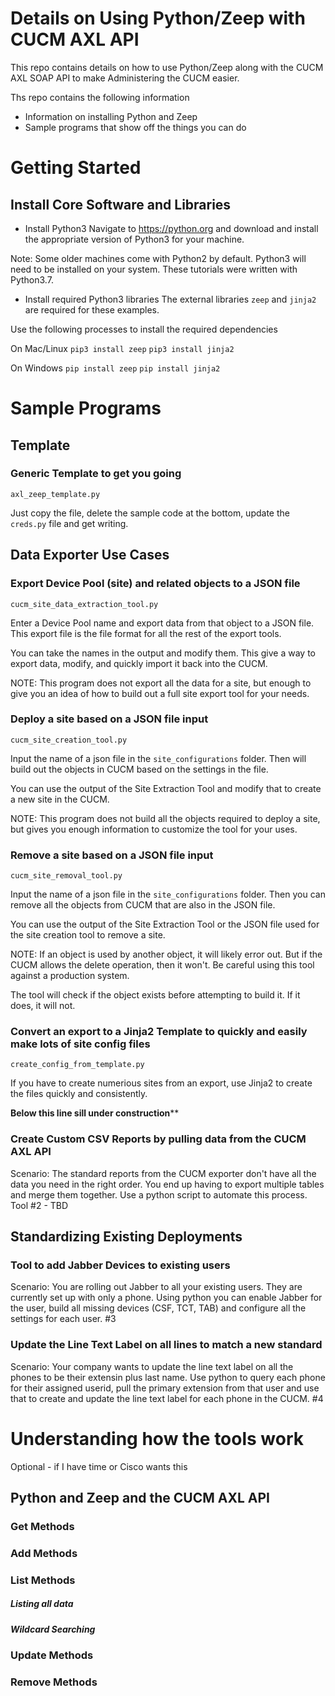 # Details on Using Python/Zeep with CUCM AXL API
This repo contains details on how to use Python/Zeep along
with the CUCM AXL SOAP API to make Administering the CUCM easier.

Ths repo contains the following information
- Information on installing Python and Zeep
- Sample programs that show off the things you can do


# Getting Started

## Install Core Software and Libraries
- Install Python3
Navigate to https://python.org and download and install the appropriate version of 
Python3 for your machine.

Note: Some older machines come with Python2 by default.  Python3 will need to be installed
on your system.  These tutorials were written with Python3.7.

- Install required Python3 libraries
The external libraries `zeep` and `jinja2` are required for these examples.

Use the following processes to install the required dependencies

On Mac/Linux
    `pip3 install zeep`
    `pip3 install jinja2`

On Windows
    `pip install zeep`
    `pip install jinja2`

# Sample Programs
## Template
### Generic Template to get you going
`axl_zeep_template.py`

Just copy the file, delete the sample code at the bottom, update the `creds.py` file and get writing.


## Data Exporter Use Cases
### Export Device Pool (site) and related objects to a JSON file
`cucm_site_data_extraction_tool.py`

Enter a Device Pool name and export data from that object to a JSON file.  This export file is the file format
for all the rest of the export tools.

You can take the names in the output and modify them.  This give a way to export data, modify, and quickly
import it back into the CUCM.

NOTE: This program does not export all the data for a site, but enough to give you an idea of how to build out a
full site export tool for your needs.


### Deploy a site based on a JSON file input
`cucm_site_creation_tool.py`

Input the name of a json file in the `site_configurations` folder.  Then will build out the objects
in CUCM based on the settings in the file.

You can use the output of the Site Extraction Tool and modify that to create a new site in the CUCM.

NOTE: This program does not build all the objects required to deploy a site, but gives you enough information
to customize the tool for your uses.


### Remove a site based on a JSON file input
`cucm_site_removal_tool.py`

Input the name of a json file in the `site_configurations` folder.  Then you can remove all the objects
from CUCM that are also in the JSON file.

You can use the output of the Site Extraction Tool or the JSON file used for the site creation tool to remove a site.

NOTE: If an object is used by another object, it will likely error out.  But if the CUCM allows the 
delete operation, then it won't.  Be careful using this tool against a production system.

The tool will check if the object exists before attempting to build it.  If it does, it will not.


### Convert an export to a Jinja2 Template to quickly and easily make lots of site config files
`create_config_from_template.py`

If you have to create numerious sites from an export, use Jinja2 to create the files quickly and
consistently.



**************Below this line sill under construction****************

### Create Custom CSV Reports by pulling data from the CUCM AXL API
Scenario: The standard reports from the CUCM exporter don't have all the data you need in the right order.  You end up having to export multiple tables and merge them together.  Use a python script to automate this process.
Tool #2 - TBD


## Standardizing Existing Deployments
### Tool to add Jabber Devices to existing users
Scenario: You are rolling out Jabber to all your existing users.  They are currently set up with only a phone.  Using python you can enable Jabber for the user, build all missing devices (CSF, TCT, TAB) and configure all the settings for each user.
#3

### Update the Line Text Label on all lines to match a new standard
Scenario: Your company wants to update the line text label on all the phones to be their extensin plus last name.  Use python to query each phone for their assigned userid, pull the primary extension from that user and use that to create and update the line text label for each phone in the CUCM.
#4




# Understanding how the tools work
Optional - if I have time or Cisco wants this

## Python and Zeep and the CUCM AXL API

### Get Methods

### Add Methods

### List Methods
##### Listing all data
##### Wildcard Searching

### Update Methods

### Remove Methods
